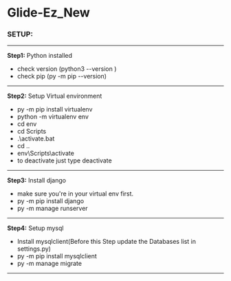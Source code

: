 # Glide-Ez_New

### SETUP:

---

**Step1:** Python installed

- check version (python3 --version )
- check pip (py -m pip --version)<br>

---

**Step2:** Setup Virtual environment

- py -m pip install virtualenv
- python -m virtualenv env
- cd env
- cd Scripts
- .\activate.bat
- cd ..
- env\Scripts\activate
- to deactivate just type deactivate <br>

---

**Step3:** Install django

- make sure you're in your virtual env first.
- py -m pip install django
- py -m manage runserver<br>

---

**Step4:** Setup mysql

- Install mysqlclient(Before this Step update the Databases list in settings.py)
- py -m pip install mysqlclient
- py -m manage migrate<br>

---
